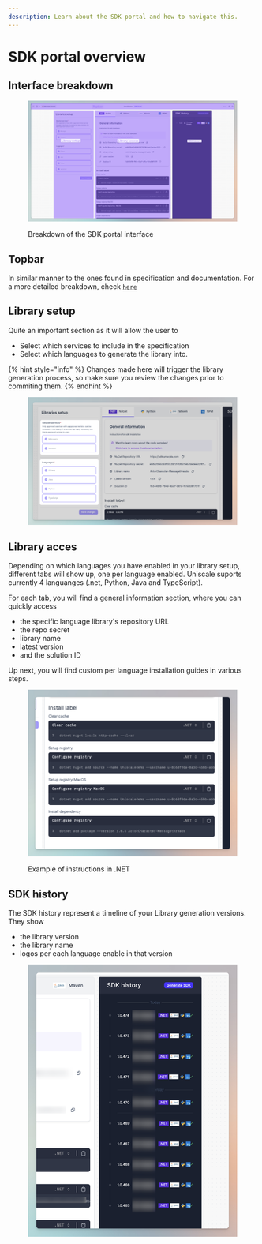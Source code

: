 ```yaml
---
description: Learn about the SDK portal and how to navigate this.
---
```


# SDK portal overview

## Interface breakdown

<figure><img src="../../.gitbook/assets/CleanShot 2024-04-16 at 18.42.47.png" alt=""><figcaption><p>Breakdown of the SDK portal interface</p></figcaption></figure>

## Topbar

In similar manner to the ones found in specification and documentation. For a more detailed breakdown, check [`here`](../specification/solution-basics/solution-editor-overview.md#topbar)

## Library setup

Quite an important section as it will allow the user to&#x20;

* Select which services to include in the specification&#x20;
* Select which languages to generate the library into.&#x20;

{% hint style="info" %}
Changes made here will trigger the library generation process, so make sure you review the changes prior to commiting them.
{% endhint %}

<figure><img src="../../.gitbook/assets/CleanShot 2024-04-16 at 18.52.59.png" alt=""><figcaption></figcaption></figure>

## Library acces

Depending on which languages you have enabled in your library setup, different tabs will show up, one per language enabled. Uniscale suports currently 4 languanges (.net, Python, Java and TypeScript).

For each tab, you will find a general information section, where you can quickly access&#x20;

* the specific language library's repository URL
* the repo secret
* library name
* latest version
* and the solution ID

Up next, you will find custom per language installation guides in various steps.

<figure><img src="../../.gitbook/assets/CleanShot 2024-04-16 at 18.57.20.png" alt=""><figcaption><p>Example of instructions in .NET</p></figcaption></figure>

## SDK history

The SDK history represent a timeline of your Library generation versions. They show

* &#x20;the library version
* the library name
* logos per each language enable in that version

<figure><img src="../../.gitbook/assets/CleanShot 2024-04-16 at 18.59.03.png" alt=""><figcaption></figcaption></figure>
